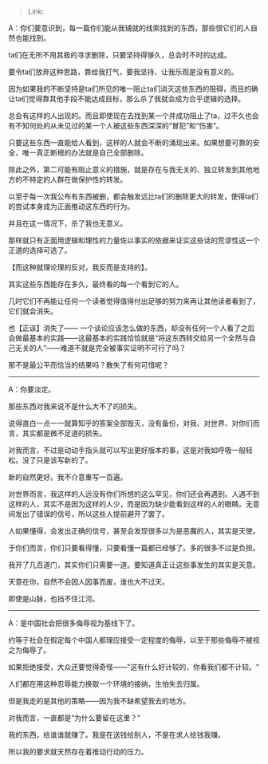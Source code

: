 > Link: 

A：你们要意识到，每一篇你们能从我铺就的线索找到的东西，那些恨它们的人自然也能找到。  
  
ta们在无所不用其极的寻求删除，只要坚持得够久，总会时不时的达成。  
  
要令ta们放弃这种思路，靠给我打气，要我坚持、让我乐观是没有意义的。  
  
因为如果我的不断坚持是ta们所见的唯一阻止ta们消灭这些东西的阻碍，而且的确让ta们觉得靠其他手段不能达成目标，那么杀了我就会成为合乎逻辑的选择。  
  
总会有这样的人出现的。而且即使现在去找到某一个并成功阻止了ta，过不久也会有不知何处的从未见过的某一个人被这些东西深深的“冒犯”和“伤害”。  
  
只要这些东西一直能给人看到，这样的人就会不断的涌现出来。如果想要可靠的安全，唯一真正断根的办法就是自己全部删除。  
  
除此之外，第二可能有阻止意义的措施，就是存在与我无关的、独立转发到其他地方的不特定的人群在做保护性的转发。  
  
以至于每一次我公布有东西被删，都会触发远比ta们的删除更大的转发，使得ta们的尝试本身成为正面推动这东西的行为。  
  
并且在这一情况下，杀了我也无意义。  
  
那样就只有正面用逻辑和理性的力量佐以事实的依据来证实这些话的荒谬性这一个正道的选择可选了。  
  
【而这种就理论理的反对，我反而是支持的】。  
  
其实这些东西能存在多久，最终看的每一个看到它的人。  
  
几时它们不再能让任何一个读者觉得值得付出足够的努力来再让其他读者看到了，它们就会消失。  
  
也【正该】消失了—— 一个谈论应该怎么做的东西，却没有任何一个人看了之后会做最基本的实践——这最基本的实践恰恰就是“将这东西转交给另一个全然与自己无关的人”——难道不就是完全被事实证明不可行了吗？  
  
那不是最公平而恰当的结果吗？散失了有何可惜呢？

---

A：你要淡定。

那些东西对我来说不是什么大不了的损失。

说得直白一点一一就算知乎的答案全部毁灭，没有备份，对我、对世界、对你们而言，其实都是微不足道的损失。

对我而言，不过是动动手指头就可以写出更好版本的事，这是对我如呼吸一般轻松。没了只是该写新的了。

新的自然更好。我不介意重写一百遍。

对世界而言，我这样的人远没有你们所想的这么罕见，你们还会再遇到。人遇不到这样的人，其实不是因为这样的人少，而是因为缺少能看到这样的人的眼睛。无意间发出了错误的信号，所以这些人提前避开了罢了。

人如果懂得，会发出正确的信号，甚至会发现很多以为是恶魔的人，其实是天使。

于你们而言，你们只要看得懂，只要看懂一篇都已经够了。多的很多不过是负担。

我开了几百道门，其实你们只需要一道。要知道真正让这些事发生的其实是天意。

天意在你，自然不会因人因事而废，谁也大不过天。

即使是山脉，也挡不住江河。

---

A：是中国社会把很多侮辱视为基线下了。

约等于社会在假定每个中国人都理应接受一定程度的侮辱，以至于那些侮辱不被视之为侮辱了。

如果拒绝接受，大众还要觉得奇怪——"这有什么好计较的，你看我们都不计较。"

人们都在用这种忍辱能力换取一个环境的接纳，生怕失去归属。

但是我走的是其他的策略——因为我不缺希望我去的地方。

对我而言，一直都是“为什么要留在这里？"

我的东西，给谁谁就赚了。我是在送钱给别人，不是在求人给钱我赚。

所以我的要求就天然存在着推动行动的压力。
